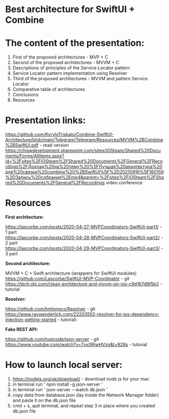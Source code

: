 # Best architecture for SwiftUI + Combine

# The content of the presentation:
1. First of the proposed architectures - MVP + C
2. Second of the proposed architectures - MVVM + C
3. Descriptions of principles of the Service Locator pattern
4. Service Locator pattern implementation using Resolver 
5. Third of the proposed architectures - MVVM and pattern Service Locator
6. Comparative table of architectures
7. Conclusions
8. Resources 

# Presentation links:
https://github.com/KyryloTriskalo/Combine-SwiftUI-Architecture/blob/main/Telegram/Telegram/Resources/MVVM%2BCombine%2BSwiftUI.pdf - read version
https://chiswdevelopment.sharepoint.com/sites/iOSteam/Shared%20Documents/Forms/AllItems.aspx?id=%2Fsites%2FiOSteam%2FShared%20Documents%2FGeneral%2FRecordings%2FДоклад%20на%20тему%20%5FЛучшая%20архитектура%20для%20связки%20combine%20%2BSwiftUI%5F%2D20210916%5F160159%2DЗапись%20собрания%2Emp4&parent=%2Fsites%2FiOSteam%2FShared%20Documents%2FGeneral%2FRecordings video conference

# Resources
**First architecture:**

https://lascorbe.com/posts/2020-04-27-MVPCoordinators-SwiftUI-part1/ - 1 part\
https://lascorbe.com/posts/2020-04-28-MVPCoordinators-SwiftUI-part2/ - 2 part\
https://lascorbe.com/posts/2020-04-29-MVPCoordinators-SwiftUI-part3/ - 3 part

**Second architecture:**

MVVM + C + Swift architecture (wrappers for SwiftUI modules)\
https://github.com/Lascorbe/SwiftUI-MVP-Coordinator - git\
https://tech.olx.com/clean-architecture-and-mvvm-on-ios-c9d167d9f5b3 - tutorial

**Resolver:** 

https://github.com/hmlongco/Resolver - git
https://www.raywenderlich.com/22203552-resolver-for-ios-dependency-injection-getting-started - tutorial\

**Fake REST API:**

https://github.com/typicode/json-server - git\
https://www.youtube.com/watch?v=7vx0RIwHVzg&t=928s - tutorial

# How to launch local server:
 1) https://nodejs.org/uk/download/ - download node js for your mac
 2) in terminal run ' npm install -g json-server ' 
 3) in terminal run ' json-server --watch db.json '
 4) copy data from database.json (lay inside the Network Manager folder) and paste it on the db.json file
 5) cmd + s, quit terminal, and repeat step 3 in place where you created db.json file

